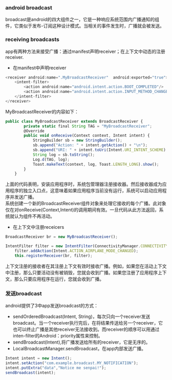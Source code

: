 ### android broadcast
broadcast是android的四大组件之一，它是一种响应系统范围内广播通知的组件，它类似于发布-订阅这种设计模式。当相关的事件发生时，广播就会被发送。

### receiving broadcasts
app有两种方法来接受广播：通过manifest声明receiver；在上下文中动态的注册receiver.
* 在manifest中声明receiver
```javascript
<receiver android:name=".MyBroadcastReceiver"  android:exported="true">
    <intent-filter>
        <action android:name="android.intent.action.BOOT_COMPLETED"/>
        <action android:name="android.intent.action.INPUT_METHOD_CHANGED" />
    </intent-filter>
</receiver>
```
MyBroadcastReceiver的内容如下：
```javascript
public class MyBroadcastReceiver extends BroadcastReceiver {
        private static final String TAG = "MyBroadcastReceiver";
        @Override
        public void onReceive(Context context, Intent intent) {
            StringBuilder sb = new StringBuilder();
            sb.append("Action: " + intent.getAction() + "\n");
            sb.append("URI: " + intent.toUri(Intent.URI_INTENT_SCHEME).toString() + "\n");
            String log = sb.toString();
            Log.d(TAG, log);
            Toast.makeText(context, log, Toast.LENGTH_LONG).show();
        }
    }
```
上面的代码表明，安装应用程序时，系统包管理器注册接收器。然后接收器成为应用程序的独立入口点，这意味着如果应用程序当前没有运行，系统可以启动应用程序并发送广播。<br/>
系统创建一个新的BroadcastReceiver组件对象来处理它接收的每个广播。此对象仅在对onReceive(Context,Intent)的调用期间有效。一旦代码从此方法返回，系统就认为组件不再活动。

* 在上下文中注册receicers
```javascript
BroadcastReceiver br = new MyBroadcastReceiver();

IntentFilter filter = new IntentFilter(ConnectivityManager.CONNECTIVITY_ACTION);
    filter.addAction(Intent.ACTION_AIRPLANE_MODE_CHANGED);
    this.registerReceiver(br, filter);
```
上下文注册的接收者在其注册上下文有效时接收广播。例如，如果您在活动上下文中注册，那么只要活动没有被销毁，您就会收到广播。如果您注册了应用程序上下文，那么只要应用程序在运行，您就会收到广播。

### 发送broadcast
android提供了3中app发送broadcast的方式：
* sendOrderedBroadcast(Intent, String)，每次只向一个receiver发送broadcast。当一个receiver执行完后，在将结果传送给另一个receiver，它也可以终止广播是其他receiver无法接收到。而receiver的顺序可以用通过inten-filter的Android：priority属性来控制。
* sendBroadcast(Intent),将广播发送给所有的receiver，它是无序的。
* LocalBroadcastManager.sendBroadcast，在app内部发送广播。
```javascript
Intent intent = new Intent();
intent.setAction("com.example.broadcast.MY_NOTIFICATION");
intent.putExtra("data","Notice me senpai!");
sendBroadcast(intent);
```

